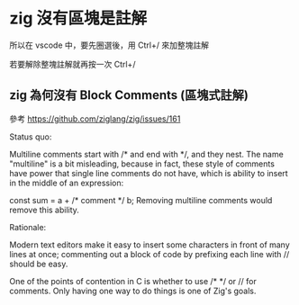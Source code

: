 # zig 沒有區塊是註解

所以在 vscode 中，要先圈選後，用 Ctrl+/ 來加整塊註解

若要解除整塊註解就再按一次  Ctrl+/ 


## zig 為何沒有 Block Comments (區塊式註解)

參考 https://github.com/ziglang/zig/issues/161

Status quo:

Multiline comments start with /* and end with */, and they nest. The name "multiline" is a bit misleading, because in fact, these style of comments have power that single line comments do not have, which is ability to insert in the middle of an expression:

const sum = a + /* comment */ b;
Removing multiline comments would remove this ability.

Rationale:

Modern text editors make it easy to insert some characters in front of many lines at once; commenting out a block of code by prefixing each line with // should be easy.

One of the points of contention in C is whether to use /* */ or // for comments. Only having one way to do things is one of Zig's goals.
